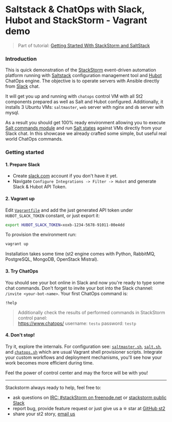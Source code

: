 Saltstack & ChatOps with Slack, Hubot and StackStorm - Vagrant demo
===========
> Part of tutorial: [Getting Started With StackStorm and SaltStack](https://stackstorm.com/2015/07/29/getting-started-with-stackstorm-and-saltstack/)

### Introduction
This is quick demonstration of the [StackStorm](http://stackstorm.com/) event-driven automation platform running with [Saltstack](http://saltstack.com/) configuration management tool and [Hubot](https://hubot.github.com/) ChatOps engine. The objective is to operate servers with Ansible directly from [Slack](http://slack.com/) chat.

It will get you up and running with `chatops` control VM with all St2 components prepared as well as Salt and Hubot configured.
Additionally, it installs 3 Ubuntu VMs: `saltmaster`, `web` server with nginx and `db` server with mysql.

As a result you should get 100% ready environment allowing you to execute [Salt commands module](https://docs.saltstack.com/en/latest/topics/tutorials/starting_states.html) and run [Salt states](http://docs.ansible.com/playbooks.html) against VMs directly from your Slack chat. In this showcase we already crafted some simple, but useful real world ChatOps commands.

### Getting started

#### 1. Prepare Slack
* Create [slack.com](http://slack.com/) account if you don't have it yet.
* Navigate `Configure Integrations -> Filter -> Hubot` and generate Slack & Hubot API Token.

#### 2. Vagrant up
Edit [`Vagrantfile`](Vagrantfile#L5) and add the just generated API token under `HUBOT_SLACK_TOKEN` constant, or just export it:
```sh
export HUBOT_SLACK_TOKEN=xoxb-1234-5678-91011-00e4dd
```

To provision the environment run:
```sh
vagrant up
```
Installation takes some time (st2 engine comes with Python, RabbitMQ, PostgreSQL, MongoDB, OpenStack Mistral).

#### 3. Try ChatOps
You should see your bot online in Slack and now you're ready to type some chat commands. Don't forget to invite your bot into the Slack channel: `/invite <your-bot-name>`. Your first ChatOps command is: 
```
!help
```

> Additionally check the results of performed commands in StackStorm control panel:  
https://www.chatops/
username: `testu`
password: `testp`

#### 4. Don't stop!
Try it, explore the internals. For configuration see: [`saltmaster.sh`](saltmaster.sh), [`salt.sh`](salt.sh), and [`chatops.sh`](chatops.sh) which are usual Vagrant shell provisioner scripts.
Integrate your custom workflows and deployment mechanisms, you'll see how your work becomes more efficient during time.

Feel the power of control center and may the force will be with you!

----
Stackstorm always ready to help, feel free to:
* ask questions on [IRC: #stackStorm on freenode.net](http://webchat.freenode.net/?channels=stackstorm) or [stackstorm public Slack](https://stackstorm.typeform.com/to/K76GRP)
* report bug, provide feature request or just give us a ✮ star at [GitHub st2](https://github.com/StackStorm/st2)
* share your st2 story, [email us](mailto:support@stackstorm.com)
